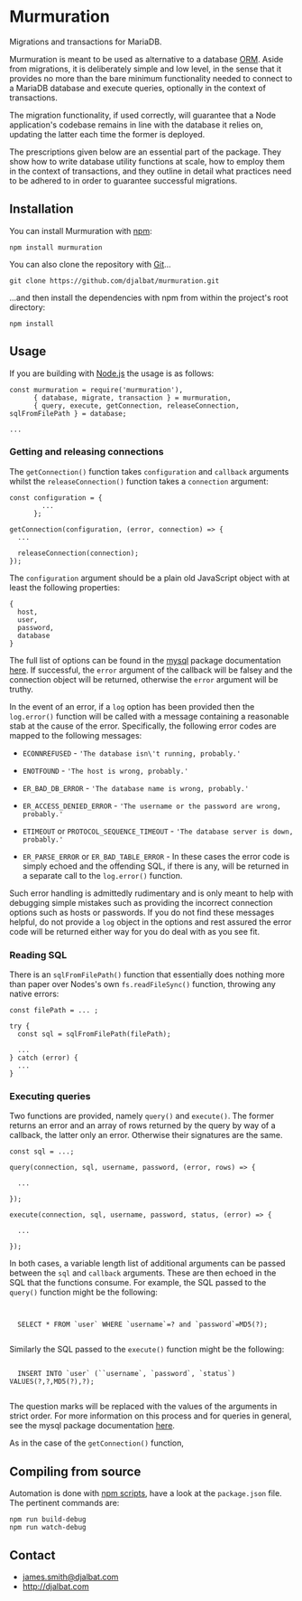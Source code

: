 # Murmuration

Migrations and transactions for MariaDB.

Murmuration is meant to be used as alternative to a database [ORM](https://en.wikipedia.org/wiki/Object-relational_mapping). Aside from migrations, it is deliberately simple and low level, in the sense that it provides no more than the bare minimum functionality needed to connect to a MariaDB database and execute queries, optionally in the context of transactions.

The migration functionality, if used correctly, will guarantee that a Node application's codebase remains in line with the database it relies on, updating the latter each time the former is deployed.

The prescriptions given below are an essential part of the package. They show how to write database utility functions at scale, how to employ them in the context of transactions, and they outline in detail what practices need to be adhered to in order to guarantee successful migrations.

## Installation

You can install Murmuration with [npm](https://www.npmjs.com/):

    npm install murmuration

You can also clone the repository with [Git](https://git-scm.com/)...

    git clone https://github.com/djalbat/murmuration.git

...and then install the dependencies with npm from within the project's root directory:

    npm install

## Usage

If you are building with [Node.js](http://nodejs.org) the usage is as follows:

```
const murmuration = require('murmuration'),
      { database, migrate, transaction } = murmuration,
      { query, execute, getConnection, releaseConnection, sqlFromFilePath } = database;

...
```

### Getting and releasing connections

The `getConnection()` function takes `configuration` and `callback` arguments whilst the `releaseConnection()` function takes a `connection` argument:

```
const configuration = {
        ...
      };

getConnection(configuration, (error, connection) => {
  ...

  releaseConnection(connection);
});
```
The `configuration` argument should be a plain old JavaScript object with at least the following properties:

```
{
  host,
  user,
  password,
  database
}
```
The full list of options can be found in the [mysql](https://github.com/mysqljs/mysql) package documentation [here](https://github.com/mysqljs/mysql#connection-options). If successful, the `error` argument of the callback will be falsey and the connection object will be returned, otherwise the `error` argument will be truthy.

In the event of an error, if a `log` option has been provided then the `log.error()` function will be called with a message containing a reasonable stab at the cause of the error. Specifically, the following error codes are mapped to the following messages:

* `ECONNREFUSED` - `'The database isn\'t running, probably.'`

* `ENOTFOUND` - `'The host is wrong, probably.'`

* `ER_BAD_DB_ERROR` - `'The database name is wrong, probably.'`

* `ER_ACCESS_DENIED_ERROR` - `'The username or the password are wrong, probably.'`

* `ETIMEOUT` or `PROTOCOL_SEQUENCE_TIMEOUT` - `'The database server is down, probably.'`

* `ER_PARSE_ERROR` or `ER_BAD_TABLE_ERROR` - In these cases the error code is simply echoed and the offending SQL, if there is any, will be returned in a separate call to the `log.error()` function.

Such error handling is admittedly rudimentary and is only meant to help with debugging simple mistakes such as providing the incorrect connection options such as hosts or passwords. If you do not find these messages helpful, do not provide a `log` object in the options and rest assured the error code will be returned either way for you do deal with as you see fit.

### Reading SQL

There is an `sqlFromFilePath()` function that essentially does nothing more than paper over Nodes's own `fs.readFileSync()` function, throwing any native errors:

```
const filePath = ... ;

try {
  const sql = sqlFromFilePath(filePath);

  ...
} catch (error) {
  ...
}
```

### Executing queries

Two functions are provided, namely `query()` and `execute()`. The former returns an error and an array of rows returned by the query by way of a callback, the latter only an error. Otherwise their signatures are the same.

```
const sql = ...;

query(connection, sql, username, password, (error, rows) => {

  ...

});

execute(connection, sql, username, password, status, (error) => {

  ...

});
```
In both cases, a variable length list of additional arguments can be passed between the `sql` and `callback` arguments. These are then echoed in the SQL that the functions consume. For example, the SQL passed to the `query()` function might be the following:

```


  SELECT * FROM `user` WHERE `username`=? and `password`=MD5(?);


```
Similarly the SQL passed to the `execute()` function might be the following:

```

  INSERT INTO `user` (``username`, `password`, `status`) VALUES(?,?,MD5(?),?);


```
The question marks will be replaced with the values of the arguments in strict order. For more information on this process and for queries in general, see the mysql package documentation [here](https://github.com/mysqljs/mysql#performing-queries).

As in the case of the `getConnection()` function,

## Compiling from source

Automation is done with [npm scripts](https://docs.npmjs.com/misc/scripts), have a look at the `package.json` file. The pertinent commands are:

    npm run build-debug
    npm run watch-debug
    
## Contact

- james.smith@djalbat.com
- http://djalbat.com
